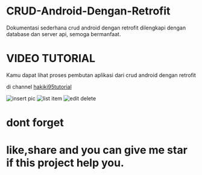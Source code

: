 # CRUD-Android-Dengan-Retrofit
Dokumentasi sederhana crud android dengan retrofit dilengkapi dengan database dan server api, semoga bermanfaat.

# VIDEO TUTORIAL

Kamu dapat lihat proses pembutan aplikasi dari crud android dengan retrofit 

di channel [hakiki95tutorial](https://www.youtube.com/playlist?list=PL5wlq6ky5--zmaGAL9OLdJ3QV5niOt_Fe)


![insert pic](https://github.com/hakiki95/CRUD-Android-Dengan-Retrofit/blob/master/screenshot/insert.png)
![list item](https://github.com/hakiki95/CRUD-Android-Dengan-Retrofit/blob/master/screenshot/itemlist.png)
![edit delete](https://github.com/hakiki95/CRUD-Android-Dengan-Retrofit/blob/master/screenshot/editdelete.png)

# dont forget 


# like,share and you can give me star if this project help you.



